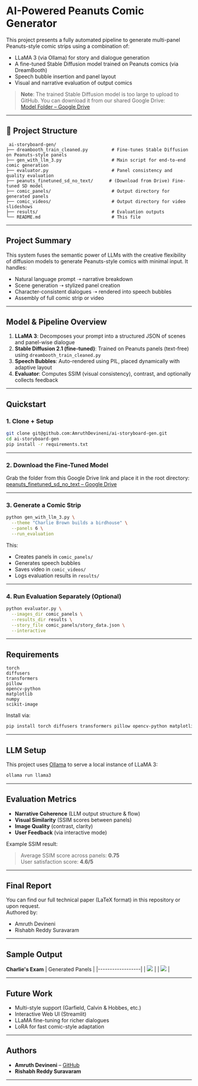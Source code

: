 # AI-Powered Peanuts Comic Generator

This project presents a fully automated pipeline to generate multi-panel Peanuts-style comic strips using a combination of:

- LLaMA 3 (via Ollama) for story and dialogue generation  
- A fine-tuned Stable Diffusion model trained on Peanuts comics (via DreamBooth)  
- Speech bubble insertion and panel layout  
- Visual and narrative evaluation of output comics

> **Note**: The trained Stable Diffusion model is too large to upload to GitHub. You can download it from our shared Google Drive:  
[Model Folder – Google Drive](https://drive.google.com/drive/folders/1kYDbtPD4-_ixHU4coAJHIEN_w2HkqEXj?usp=drive_link)

---

## 📁 Project Structure

```
 ai-storyboard-gen/
├── dreambooth_train_cleaned.py         # Fine-tunes Stable Diffusion on Peanuts-style panels
├── gen_with_llm_3.py                   # Main script for end-to-end comic generation
├── evaluator.py                        # Panel consistency and quality evaluation
├── peanuts_finetuned_sd_no_text/      # (Download from Drive) Fine-tuned SD model
├── comic_panels/                       # Output directory for generated panels
├── comic_videos/                       # Output directory for video slideshows
├── results/                            # Evaluation outputs
└── README.md                           # This file
```

---

## Project Summary

This system fuses the semantic power of LLMs with the creative flexibility of diffusion models to generate Peanuts-style comics with minimal input. It handles:

- Natural language prompt ➝ narrative breakdown  
- Scene generation ➝ stylized panel creation  
- Character-consistent dialogues ➝ rendered into speech bubbles  
- Assembly of full comic strip or video

---

## Model & Pipeline Overview

1. **LLaMA 3**: Decomposes your prompt into a structured JSON of scenes and panel-wise dialogue  
2. **Stable Diffusion 2.1 (fine-tuned)**: Trained on Peanuts panels (text-free) using `dreambooth_train_cleaned.py`  
3. **Speech Bubbles**: Auto-rendered using PIL, placed dynamically with adaptive layout  
4. **Evaluator**: Computes SSIM (visual consistency), contrast, and optionally collects feedback

---

## Quickstart

### 1. Clone + Setup

```bash
git clone git@github.com:AmruthDevineni/ai-storyboard-gen.git
cd ai-storyboard-gen
pip install -r requirements.txt
```

---

### 2. Download the Fine-Tuned Model

Grab the folder from this Google Drive link and place it in the root directory:  
[peanuts_finetuned_sd_no_text – Google Drive](https://drive.google.com/drive/folders/1kYDbtPD4-_ixHU4coAJHIEN_w2HkqEXj?usp=drive_link)

---

### 3. Generate a Comic Strip

```bash
python gen_with_llm_3.py \
  --theme "Charlie Brown builds a birdhouse" \
  --panels 6 \
  --run_evaluation
```

This:
- Creates panels in `comic_panels/`  
- Generates speech bubbles  
- Saves video in `comic_videos/`  
- Logs evaluation results in `results/`

---

### 4. Run Evaluation Separately (Optional)

```bash
python evaluator.py \
  --images_dir comic_panels \
  --results_dir results \
  --story_file comic_panels/story_data.json \
  --interactive
```

---

## Requirements

```text
torch
diffusers
transformers
pillow
opencv-python
matplotlib
numpy
scikit-image
```

Install via:

```bash
pip install torch diffusers transformers pillow opencv-python matplotlib numpy scikit-image
```

---

## LLM Setup

This project uses [Ollama](https://ollama.com) to serve a local instance of LLaMA 3:

```bash
ollama run llama3
```

---

## Evaluation Metrics

- **Narrative Coherence** (LLM output structure & flow)  
- **Visual Similarity** (SSIM scores between panels)  
- **Image Quality** (contrast, clarity)  
- **User Feedback** (via interactive mode)

Example SSIM result:  
> Average SSIM score across panels: **0.75**  
> User satisfaction score: **4.6/5**

---

## Final Report

You can find our full technical paper (LaTeX format) in this repository or upon request.  
Authored by:  
- Amruth Devineni  
- Rishabh Reddy Suravaram

---

## Sample Output
**Charlie's Exam**
| Generated Panels |
|------------------|
| ![](comic_panels/panel_01.png) |
| ![](comic_panels/panel_02.png) | 

---

## Future Work

- Multi-style support (Garfield, Calvin & Hobbes, etc.)  
- Interactive Web UI (Streamlit)  
- LLaMA fine-tuning for richer dialogues  
- LoRA for fast comic-style adaptation

---

## Authors

- **Amruth Devineni** – [GitHub](https://github.com/AmruthDevineni)  
- **Rishabh Reddy Suravaram**

---
